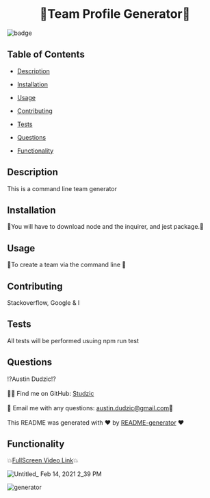 <h1 align="center">🎇Team Profile Generator🎇</h1>

![badge](https://img.shields.io/badge/license-MIT-brightgreen)<br />

## Table of Contents
- [Description](#description)
- [Installation](#installation)
- [Usage](#usage)

- [Contributing ](#Contributing)
- [Tests](#tests)
- [Questions](#questions)
- [Functionality](#functionality)
## Description
This is a command line team generator
## Installation
 💠You will have to download node and the inquirer, and jest package.💠
## Usage
👥To create a team via the command line 👥
## Contributing 
 Stackoverflow, Google & I
## Tests
All tests will be performed usuing npm run test
## Questions
⁉Austin Dudzic⁉<br />
<br/>
🙋‍♂️ Find me on GitHub: [Studzic](https://github.com/Studzic)<br />
<br />
💯 Email me with any questions: austin.dudzic@gmail.com💯<br /><br />
This README was generated with ❤️ by [README-generator](https://github.com/Studzic) ❤️

## Functionality


💥[FullScreen Video Link](https://user-images.githubusercontent.com/72447285/107887251-c90a1200-6ed2-11eb-9c46-74f79d85fea8.mp4)💥

![Untitled_ Feb 14, 2021 2_39 PM](https://user-images.githubusercontent.com/72447285/107887295-0bcbea00-6ed3-11eb-9248-1190307dbd5b.gif)

![generator](https://user-images.githubusercontent.com/72447285/107887377-b0e6c280-6ed3-11eb-9395-d271f8125563.png)
